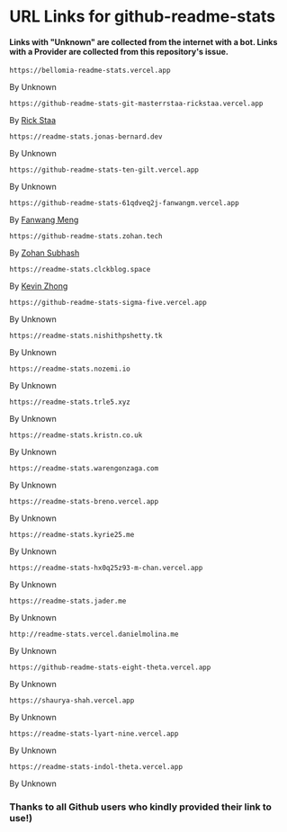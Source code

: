 # URL Links for github-readme-stats

#### Links with "Unknown" are collected from the internet with a bot. Links with a Provider are collected from this repository's issue.

```
https://bellomia-readme-stats.vercel.app
``` 
By Unknown

```
https://github-readme-stats-git-masterrstaa-rickstaa.vercel.app
``` 
By [Rick Staa](https://github.com/rickstaa)

```
https://readme-stats.jonas-bernard.dev
``` 
By Unknown
  
```
https://github-readme-stats-ten-gilt.vercel.app
``` 
By Unknown

```
https://github-readme-stats-61qdveq2j-fanwangm.vercel.app
``` 
By [Fanwang Meng](https://github.com/FanwangM)
 
```
https://github-readme-stats.zohan.tech
``` 
By [Zohan Subhash](https://github.com/Zo-Bro-23)

```
https://readme-stats.clckblog.space
``` 
By [Kevin Zhong](https://github.com/CLCK0622)

```
https://github-readme-stats-sigma-five.vercel.app
``` 
By Unknown

```
https://readme-stats.nishithpshetty.tk
``` 
By Unknown

```
https://readme-stats.nozemi.io
``` 
By Unknown

```
https://readme-stats.trle5.xyz
``` 
By Unknown

```
https://readme-stats.kristn.co.uk
``` 
By Unknown

```
https://readme-stats.warengonzaga.com
``` 
By Unknown

```
https://readme-stats-breno.vercel.app
``` 
By Unknown

```
https://readme-stats.kyrie25.me
``` 
By Unknown

```
https://readme-stats-hx0q25z93-m-chan.vercel.app
``` 
By Unknown

```
https://readme-stats.jader.me
``` 
By Unknown

```
http://readme-stats.vercel.danielmolina.me
``` 
By Unknown

```
https://github-readme-stats-eight-theta.vercel.app
``` 
By Unknown

```
https://shaurya-shah.vercel.app
``` 
By Unknown

```
https://readme-stats-lyart-nine.vercel.app
``` 
By Unknown

```
https://readme-stats-indol-theta.vercel.app
``` 
By Unknown


### Thanks to all Github users who kindly provided their link to use!)
